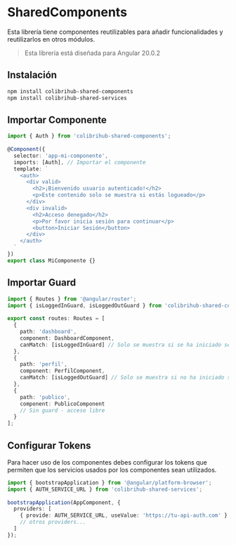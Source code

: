 # SharedComponents

Esta librería tiene componentes reutilizables para añadir
funcionalidades y reutilizarlos en otros módulos.

> Esta librería está diseñada para Angular 20.0.2


## Instalación
```bash
npm install colibrihub-shared-components  
npm install colibrihub-shared-services
```

## Importar Componente

````ts
import { Auth } from 'colibrihub-shared-components';  
  
@Component({  
  selector: 'app-mi-componente',  
  imports: [Auth], // Importar el componente  
  template: `  
    <auth>  
      <div valid>  
        <h2>¡Bienvenido usuario autenticado!</h2>  
        <p>Este contenido solo se muestra si estás logueado</p>  
      </div>  
      <div invalid>  
        <h2>Acceso denegado</h2>  
        <p>Por favor inicia sesión para continuar</p>  
        <button>Iniciar Sesión</button>  
      </div>  
    </auth>  
  `  
})  
export class MiComponente {}
````

## Importar Guard
````ts
import { Routes } from '@angular/router';  
import { isLoggedInGuard, isLoggedOutGuard } from 'colibrihub-shared-components';  
  
export const routes: Routes = [  
  {  
    path: 'dashboard',  
    component: DashboardComponent,  
    canMatch: [isLoggedInGuard] // Solo se muestra si se ha iniciado sesión
  },  
  {  
    path: 'perfil',  
    component: PerfilComponent,  
    canMatch: [isLoggedOutGuard] // Solo se muestra si no ha iniciado sessión  
  },  
  {  
    path: 'publico',  
    component: PublicoComponent  
    // Sin guard - acceso libre  
  }  
];
````

## Configurar Tokens
Para hacer uso de los componentes debes configurar
los tokens que permiten que los servicios usados por los
componentes sean utilizados.

````ts
import { bootstrapApplication } from '@angular/platform-browser';  
import { AUTH_SERVICE_URL } from 'colibrihub-shared-services';  
  
bootstrapApplication(AppComponent, {  
  providers: [  
    { provide: AUTH_SERVICE_URL, useValue: 'https://tu-api-auth.com' },  
    // otros providers...  
  ]  
});
````
